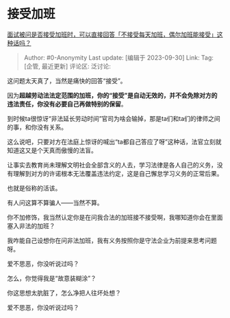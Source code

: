 # 接受加班
[面试被问是否接受加班时，可以直接回答「不接受每天加班，偶尔加班能接受」这种话吗？](https://www.zhihu.com/question/622555713/answer/3231633169)

> Author: #0-Anonymity
> Last update: [编辑于 2023-09-30]
> Link:
> Tag: [企管, 最近更新]
> 评论区:
> 泛讨论:

这问题太天真了，当然是痛快的回答“接受”。

因为**超越劳动法法定范围的加班，你的“接受”是自动无效的，并不会免除对方的违法责任，你没有必要自己再做特别的保留**。

到时候ta很惊讶“非法延长劳动时间”官司为啥会输掉，那是ta们和ta们的律师之间的事，和你没有关系。

这么说吧，只要对方在法庭上惊讶的喊出“ta都自己答应了呀”这种话，法官立刻就知道这又是个天真而傲慢的法盲。

让事实去教育尚未理解文明社会全部含义的人去，学习法律是各人自己的义务，没有理解到对方的许诺根本无法覆盖违法约定，这是自己懈怠学习义务的正常后果。

也就是俗称的活该。

有人问这算不算骗人——当然不算。

你不加修饰，我当然认定你是在问我合法的加班接不接受啊，我哪知道你会在里面塞入非法的加班？

我咋能自己设想你在问非法加班，我有义务按照你是守法企业为前提来思考问题呀。

爱不思恶，你没听说过吗？

怎么，你觉得我是“故意装糊涂”？

你这思想太肮脏了，怎么净把人往坏处想？

爱不思恶，你没听说过吗？